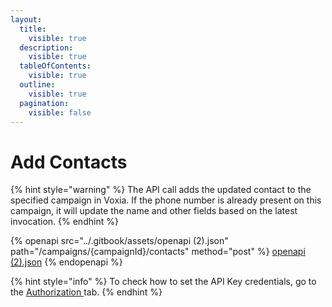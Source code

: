```yaml
---
layout:
  title:
    visible: true
  description:
    visible: true
  tableOfContents:
    visible: true
  outline:
    visible: true
  pagination:
    visible: false
---
```


# Add Contacts

{% hint style="warning" %}
The API call adds the updated contact to the specified campaign in Voxia. If the phone number is already present on this campaign, it will update the name and other fields based on the latest invocation.
{% endhint %}

{% openapi src="../.gitbook/assets/openapi (2).json" path="/campaigns/{campaignId}/contacts" method="post" %}
[openapi (2).json](<../.gitbook/assets/openapi (2).json>)
{% endopenapi %}



{% hint style="info" %}
To check how to set the API Key credentials, go to the [Authorization ](authorization.md)tab.
{% endhint %}
